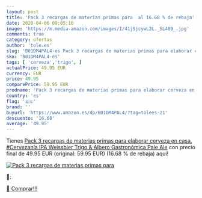 ```yaml
---
layout: post
title: 'Pack 3 recargas de materias primas para  al 16.68 % de rebaja'
date: 2020-04-06 09:05:10
image: 'https://m.media-amazon.com/images/I/41jSjcywL2L._SL400_.jpg'
comments: true
category: ofertas
author: 'tole.es'
slug: 'B01DM4PAL4-es Pack 3 recargas de materias primas para elaborar cerveza...'
sku: 'B01DM4PAL4-es'
tags: [ 'cerveza','trigo', ]
actualPrice: 49.95 EUR
currency: EUR
price: 49.95
comparePrice: 59.95 EUR
prodname: 'Pack 3 recargas de materias primas para elaborar cerveza en casa. #Cervezanía IPA  Weissbier Trigo & Albero Gastronómica Pale Ale'
country: 'es'
flag: '🇪🇸'
brand: ''
buyurl: 'https://www.amazon.es/dp/B01DM4PAL4/?tag=tolees-21'
descuento: '16.68'
average: '49.95'
---
```


Tienes [Pack 3 recargas de materias primas para elaborar cerveza en casa. #Cervezanía IPA  Weissbier Trigo & Albero Gastronómica Pale Ale](https://www.amazon.es/dp/B01DM4PAL4/?tag=tolees-21) con precio final de  49.95 EUR (original: 59.95 EUR) (16.68 %  de rebaja) aqui!

[![Pack 3 recargas de materias primas para ](https://m.media-amazon.com/images/I/41jSjcywL2L._SL400_.jpg)](https://www.amazon.es/dp/B01DM4PAL4/?tag=tolees-21)

🔎:


[🛒 Comprar!!!](https://www.amazon.es/dp/B01DM4PAL4/?tag=tolees-21)
